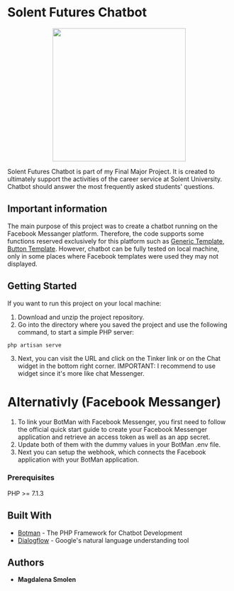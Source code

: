# Solent Futures Chatbot

<p align="center">
  <img width="300" height="300" src="https://i.ibb.co/NFyb6kZ/Handdrawn-Circle-Logo-2.png">
</p>

Solent Futures Chatbot is part of my Final Major Project. It is created to ultimately support the activities of the career service at Solent University. Chatbot should answer the most frequently asked students' questions.

## Important information

The main purpose of this project was to create a chatbot running on the Facebook Messanger platform. Therefore, the code supports some functions reserved exclusively for this platform such as [Generic Template](https://developers.facebook.com/docs/messenger-platform/send-messages/template/generic/), [Button Template](https://developers.facebook.com/docs/messenger-platform/send-messages/template/button). However, chatbot can be fully tested on local machine, only in some places where Facebook templates were used they may not displayed.

## Getting Started
If you want to run this project on your local machine:
1. Download and unzip the project repository.
2. Go into the directory where you saved the project and use the following command, to start a simple PHP server:

```
php artisan serve
```

3. Next, you can visit the URL and click on the Tinker link or on the Chat widget in the bottom right corner. IMPORTANT: I recommend to use widget since it's more like chat Messenger.

# Alternativly (Facebook Messanger)

1. To link your BotMan with Facebook Messenger, you first need to follow the official quick start guide to create your Facebook Messenger application and retrieve an access token as well as an app secret.
2. Update both of them with the dummy values in your BotMan .env file.
3. Next you can setup the webhook, which connects the Facebook application with your BotMan application.


### Prerequisites

PHP >= 7.1.3


## Built With

* [Botman](https://botman.io/) - The PHP Framework for Chatbot Development
* [Dialogflow](https://dialogflow.com/) - Google's natural language understanding tool


## Authors

* **Magdalena Smolen**
